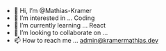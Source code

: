 - 👋 Hi, I’m @Mathias-Kramer
- 👀 I’m interested in ... Coding
- 🌱 I’m currently learning ... React
- 💞️ I’m looking to collaborate on ... 
- 📫 How to reach me ... admin@kramermathias.dev

<!---
Mathias-Kramer/Mathias-Kramer is a ✨ special ✨ repository because its `README.md` (this file) appears on your GitHub profile.
You can click the Preview link to take a look at your changes.
--->

